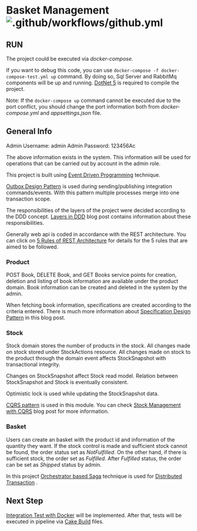 # Basket Management ![.github/workflows/github.yml](https://github.com/AdemCatamak/BasketManagement/workflows/.github/workflows/github.yml/badge.svg?branch=master)

## __RUN__

The project could be executed via _docker-compose_.

If you want to debug this code, you can use ```docker-compose -f docker-compose-test.yml up``` command. By doing so, Sql
Server and RabbitMq components will be up and running.
[DotNet 5](https://dotnet.microsoft.com/download/dotnet/5.0) is required to compile the project.

Note: If the `docker-compose up` command cannot be executed due to the port conflict, you should change the port
information both from _docker-compose.yml_ and _appsettings.json_ file.

## __General Info__

Admin Username: admin
Admin Password: 123456Ac

The above information exists in the system. This information will be used for operations that can be carried out by account in the admin role.

This project is built
using [Event Driven Programming](https://ademcatamak.medium.com/olaya-dayal%C4%B1-programlama-event-driven-programming-d6b7e2c0d948)
technique.

[Outbox Design Pattern](https://ademcatamak.medium.com/outbox-design-pattern-57e1519ed5e4) is used during
sending/publishing integration commands/events. With this pattern multiple processes merge into one transaction scope.

The responsibilities of the layers of the project were decided according to the DDD
concept. [Layers in DDD](https://ademcatamak.medium.com/layers-in-ddd-projects-bd492aa2b8aa)
blog post contains information about these responsibilities.

Generally web api is coded in
accordance with the REST architecture. You can click
on [5 Rules of REST Architecture](https://ademcatamak.medium.com/5-rules-of-rest-architecture-434abaf5db44) for details
for the 5 rules that are aimed to be followed.

### __Product__

POST Book, DELETE Book, and GET Books service points for creation, deletion and listing of book information are
available under the product domain. Book information can be created and deleted in the system by the admin.

When fetching book information, specifications are created according to the criteria entered. There is much more
information
about [Specification Design Pattern](https://ademcatamak.medium.com/specification-design-pattern-c814649be0ef) in this
blog post.

### __Stock__

Stock domain stores the number of products in the stock. All changes made on stock stored under StockActions resource.
All changes made on stock to the product through the domain event affects StockSnapshot with transactional integrity.

Changes on StockSnapshot affect Stock read model. Relation between StockSnapshot and Stock is eventually consistent.

Optimistic lock is used while updating the StockSnapshot data.

[CQRS pattern](https://ademcatamak.medium.com/cqrs-command-query-responsibility-segregation-476d2d81225a) is used in
this module. You can
check [Stock Management with CQRS](https://ademcatamak.medium.com/stok-y%C3%B6netimi-cqrs-%C3%B6rne%C4%9Fi-c8243b82c7b2)
blog post for more information.

### __Basket__

Users can create an basket with the product id and information of the quantity they want. If the stock control is made
and sufficient stock cannot be found, the order status set as _NotFulfilled_. On the other hand, if there is sufficient
stock, the order set as _Fulfilled_. After _Fulfilled_ status, the order can be set as _Shipped_ status by admin.

In this
project [Orchestrator based Saga](https://ademcatamak.medium.com/koordinat%C3%B6r-tabanl%C4%B1-saga-tasar%C4%B1m%C4%B1-sipari%C5%9F-y%C3%B6netimi-4db5fc546f68)
technique is used
for [Distributed Transaction](https://ademcatamak.medium.com/da%C4%9F%C4%B1t%C4%B1k-i%CC%87%C5%9Flemler-distributed-transaction-6c36f5e04266)
.

## Next Step

[Integration Test with Docker](https://ademcatamak.medium.com/integration-test-with-net-core-and-docker-21b241f7372)
will be implemented. After that, tests will be executed in pipeline
via [Cake Build](https://ademcatamak.medium.com/cake-build-nedir-684eb1885b06) files.
